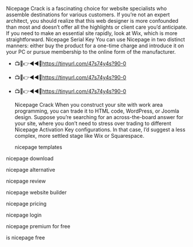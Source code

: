 Nicepage Crack is a fascinating choice for website specialists who assemble destinations for various customers. If you’re not an expert architect, you should realize that this web designer is more confounded than most and doesn’t offer all the highlights or client care you’d anticipate. If you need to make an essential site rapidly, look at Wix, which is more straightforward. Nicepage Serial Key You can use Nicepage in two distinct manners: either buy the product for a one-time charge and introduce it on your PC or pursue membership to the online form of the manufacturer.

* 📺📱👉◄◄🔴https://tinyurl.com/47s74y4s?90-0

* 📺📱👉◄◄🔴https://tinyurl.com/47s74y4s?90-0

* 📺📱👉◄◄🔴https://tinyurl.com/47s74y4s?90-0

  Nicepage Crack When you construct your site with work area programming, you can trade it to HTML code, WordPress, or Joomla design. Suppose you’re searching for an across-the-board answer for your site, where you don’t need to stress over trading to different Nicepage Activation Key configurations. In that case, I’d suggest a less complex, more settled stage like Wix or Squarespace.

  nicepage templates
  
nicepage download

nicepage alternative

nicepage review

nicepage website builder

nicepage pricing

nicepage login

nicepage premium for free

is nicepage free
